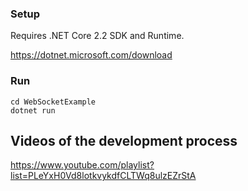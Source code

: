 ### Setup
Requires .NET Core 2.2 SDK and Runtime.

https://dotnet.microsoft.com/download

### Run
```
cd WebSocketExample
dotnet run
```

## Videos of the development process
https://www.youtube.com/playlist?list=PLeYxH0Vd8lotkvykdfCLTWq8ulzEZrStA
